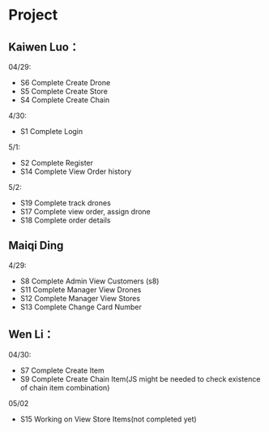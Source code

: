 # Project 
## Kaiwen Luo：
04/29:
- S6 Complete Create Drone
- S5 Complete Create Store
- S4 Complete Create Chain
 
4/30:
- S1 Complete Login

5/1:
- S2 Complete Register
- S14 Complete View Order history

5/2:
- S19 Complete track drones
- S17 Complete view order, assign drone
- S18 Complete order details

## Maiqi Ding
4/29:
- S8 Complete Admin View Customers (s8)
- S11 Complete Manager View Drones
- S12 Complete Manager View Stores
- S13 Complete Change Card Number


## Wen Li：
04/30:
- S7 Complete Create Item
- S9 Complete Create Chain Item(JS might be needed to check existence of chain item combination)

05/02
- S15 Working on View Store Items(not completed yet)


